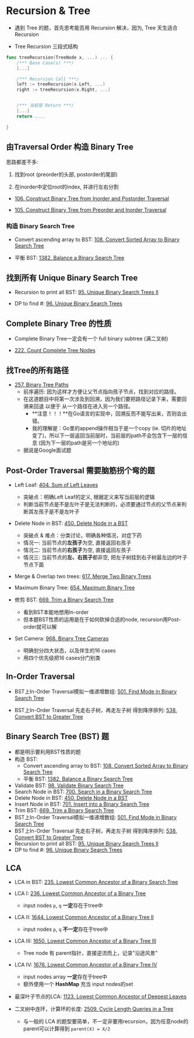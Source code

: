 # Recursion & Tree

* 遇到 Tree 的题，首先思考能否用 Recursion 解决，因为, Tree 天生适合 Recursion

* Tree Recursion 三段式结构
```go
func treeRecursion(TreeNode x, ...) ... {
    /*** Base Case(s) ***/
    [...]

    /*** Recursion Call ***/
    left := treeRecursion(x.Left, ...)
    right := treeRecursion(x.Right, ...)


    /*** 当前层 Return ***/
    [...]
    return ....
    
}
```

## 由Traversal Order 构造 Binary Tree

思路都差不多:

1. 找到root (preorder的头部, postorder的尾部)

2. 在inorder中定位root的index, 并进行左右分割

* [106. Construct Binary Tree from Inorder and Postorder Traversal]()

* [105. Construct Binary Tree from Preorder and Inorder Traversal]()




### **构造 Binary Search Tree**

* Convert ascending array to BST: [108. Convert Sorted Array to Binary Search Tree]()

* 平衡 BST: [1382. Balance a Binary Search Tree]()




## 找到所有 Unique Binary Search Tree

* Recursion to print all BST: [95. Unique Binary Search Trees II]()

* DP to find #: [96. Unique Binary Search Trees]()




## Complete Binary Tree 的性质

* Complete Binary Tree一定会有一个 full binary subtree (满二叉树)

* [222. Count Complete Tree Nodes]()




## 找Tree的所有路径

* [257. Binary Tree Paths]()
    * 前序遍历: 因为这样才方便让父节点指向孩子节点，找到对应的路径。
    * 在这道题目中将第一次涉及到回溯，因为我们要把路径记录下来，需要回溯来回退 以便于 从一个路径在进入另一个路径。
        * **注意！！！**在Go语言的实现中，回溯反而不能写出来，否则会出错。
        * 我的理解是：Go里的append操作相当于是一个copy (ie. 切片的地址变了)，所以下一层返回当前层时，当前层的path不会包含下一层的信息 (因为下一层的path是另一个地址的)
    * 据说是Google面试题




## Post-Order Traversal 需要脑筋拐个弯的题

* Left Leaf: [404. Sum of Left Leaves]()
    * 突破点：明确Left Leaf的定义, 根据定义来写当前层的逻辑
    * 判断当前节点是不是左叶子是无法判断的，必须要通过节点的父节点来判断其左孩子是不是左叶子

* Delete Node in BST: [450. Delete Node in a BST]()
    * 突破点 & 难点：分类讨论，明确各种情况，对症下药
    * 情况一: 当前节点的**左孩子**为空, 直接返回右孩子
    * 情况二: 当前节点的**右孩子**为空, 直接返回左孩子
    * 情况三: 当前节点的**左、右孩子**都非空, 把左子树挂到右子树最左边的叶子节点下面

* Merge & Overlap two trees: [617. Merge Two Binary Trees]()

* Maximum Binary Tree: [654. Maximum Binary Tree]()

* 修剪 BST: [669. Trim a Binary Search Tree]()
    * 看到BST本能地想用In-order
    * 但本题BST性质的运用是在于如何砍掉合适的node, recursion用Post-order就可以解

* Set Camera: [968. Binary Tree Cameras]()
    * 明确划分四大状态，以及伴生的16 cases
    * 用四个优先级把16 cases分门别类





## In-Order Traversal

* BST上In-Order Traversal模拟一维递增数组: [501. Find Mode in Binary Search Tree]()

* BST上In-Order Traversal 先走右子树，再走左子树 得到降序排列: [538. Convert BST to Greater Tree]()

## Binary Search Tree (BST) 题
* 都是明示要利用BST性质的题
* 构造 BST:
    * Convert ascending array to BST: [108. Convert Sorted Array to Binary Search Tree]()
    * 平衡 BST: [1382. Balance a Binary Search Tree]()
* Validate BST: [98. Validate Binary Search Tree]()
* Search Node in BST: [700. Search in a Binary Search Tree]()
* Delete Node in BST: [450. Delete Node in a BST]()
* Insert Node in BST: [701. Insert into a Binary Search Tree]()
* Trim BST: [669. Trim a Binary Search Tree]()
* BST上In-Order Traversal模拟一维递增数组: [501. Find Mode in Binary Search Tree]()
* BST上In-Order Traversal 先走右子树，再走左子树 得到降序排列: [538. Convert BST to Greater Tree]()
* Recursion to print all BST: [95. Unique Binary Search Trees II]()
* DP to find #: [96. Unique Binary Search Trees]()


## LCA
* LCA in BST: [235. Lowest Common Ancestor of a Binary Search Tree]()

* LCA I: [236. Lowest Common Ancestor of a Binary Tree]()
    * input nodes `p`, `q` **一定**存在于tree中

* LCA II: [1644. Lowest Common Ancestor of a Binary Tree II]()
    * input nodes `p`, `q` **不一定**存在于tree中

* LCA III: [1650. Lowest Common Ancestor of a Binary Tree III]()
    * Tree node 有 parent指针，直接逆流而上，记录"沿途风景"

* LCA IV: [1676. Lowest Common Ancestor of a Binary Tree IV]()
    * input nodes array **一定**存在于tree中
    * 额外使用一个 **HashMap** 充当 input nodes的set

* 最深叶子节点的LCA: [1123. Lowest Common Ancestor of Deepest Leaves]()

* 二叉树中连环，计算环的长度: [2509. Cycle Length Queries in a Tree]()
    * 与一般的 LCA 的题型要简单，不一定非要用recursion，因为任意node的parent可以计算得到 `parent(X) = X/2`

